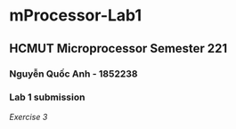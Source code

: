 # mProcessor-Lab1
## HCMUT Microprocessor Semester 221
### Nguyễn Quốc Anh - 1852238
### Lab 1 submission
*Exercise 3*
